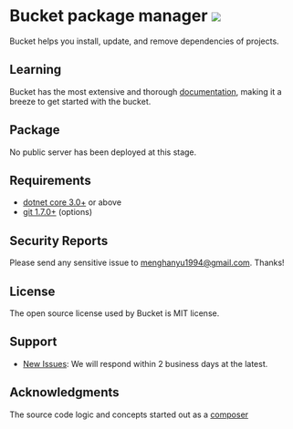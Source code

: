 # Bucket package manager ![](https://github.com/getbucket/bucket/workflows/bucket/badge.svg)

Bucket helps you install, update, and remove dependencies of projects.

## Learning

Bucket has the most extensive and thorough [documentation](https://github.com/getbucket/bucket/wiki), making it a breeze to get started with the bucket.

## Package

No public server has been deployed at this stage.

## Requirements

- [dotnet core 3.0+](https://dotnet.microsoft.com/download) or above
- [git 1.7.0+](https://git-scm.com/) (options)

## Security Reports

Please send any sensitive issue to [menghanyu1994@gmail.com](mailto:menghanyu1994@gmail.com). Thanks!

## License

The open source license used by Bucket is MIT license. 

## Support

- [New Issues](https://github.com/getbucket/bucket/issues): We will respond within 2 business days at the latest.

## Acknowledgments

The source code logic and concepts started out as a [composer](https://github.com/composer/composer)
